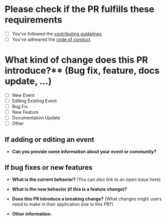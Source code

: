 # Please check if the PR fulfills these requirements

- [ ] You've followed the [contributing guidelines][contributing]
- [ ] You've adheared the [code of conduct][coc]

# What kind of change does this PR introduce?** (Bug fix, feature, docs update, ...)

- [ ] New Event
- [ ] Editing Existing Event
- [ ] Bug Fix
- [ ] New Feature
- [ ] Documentation Update
- [ ] Other

## If adding or editing an event

* **Can you provide some information about your event or community?**


## If bug fixes or new features

* **What is the current behavior?** (You can also link to an open issue here)



* **What is the new behavior (if this is a feature change)?**



* **Does this PR introduce a breaking change?** (What changes might users need to make in their application due to this PR?)



* **Other information**:

[coc]: CODE_OF_CONDUCT.md "Code of Conduct"
[contributing]: CONTRIBUTING.md "Contributing"
